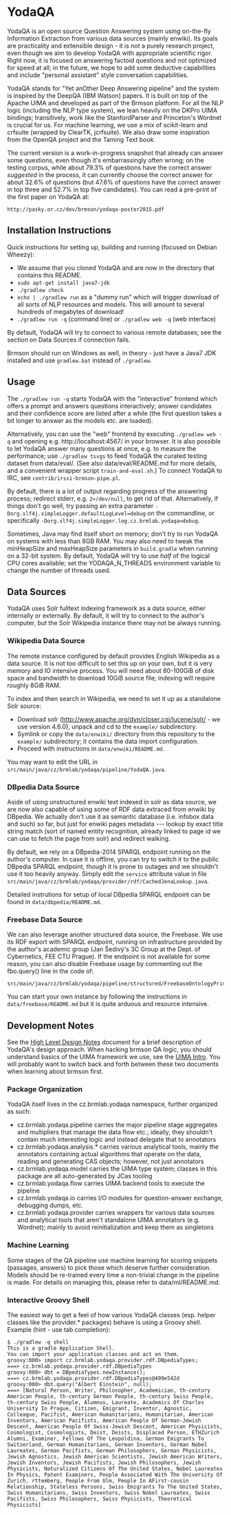 YodaQA
======

YodaQA is an open source Question Answering system using on-the-fly
Information Extraction from various data sources (mainly enwiki).
Its goals are practicality and extensible design - it is not a purely
research project, even though we aim to develop YodaQA with appropriate
scientific rigor.  Right now, it is focused on answering factoid
questions and not optimized for speed at all; in the future, we hope
to add some deductive capabilities and include "personal assistant"
style conversation capabilities.

YodaQA stands for "Yet anOther Deep Answering pipeline" and the system is
inspired by the DeepQA (IBM Watson) papers.  It is built on top of the Apache
UIMA and developed as part of the Brmson platform.  For all the NLP logic
(including the NLP type system), we lean heavily on the DKPro UIMA bindings;
transitively, work like the StanfordParser and Princeton's Wordnet is crucial
for us.  For machine learning, we use a mix of scikit-learn and crfsuite
(wrapped by ClearTK, jcrfsuite).  We also draw some inspiration from the
OpenQA project and the Taming Text book.

The current version is a work-in-progress snapshot that already can answer
some questions, even though it's embarrassingly often wrong; on the testing
corpus, while about 79.3% of questions have the correct answer *suggested*
in the process, it can currently choose the correct answer for about 32.6%
of questions (but 47.6% of questions have the correct answer in top three
and 52.7% in top five candidates).  You can read a pre-print of the first
paper on YodaQA at:

	http://pasky.or.cz/dev/brmson/yodaqa-poster2015.pdf

## Installation Instructions

Quick instructions for setting up, building and running (focused on Debian Wheezy):

  * We assume that you cloned YodaQA and are now in the directory that contains this README.
  * ``sudo apt-get install java7-jdk``
  * ``./gradlew check``
  * ``echo | ./gradlew run`` as a "dummy run" which will trigger download
    of all sorts of NLP resources and models.  This will amount to several
    hundreds of megabytes of download!
  * ``./gradlew run -q`` (command line) or ``./gradlew web -q`` (web interface)

By default, YodaQA will try to connect to various remote databases;
see the section on Data Sources if connection fails.

Brmson should run on Windows as well, in theory - just have a Java7 JDK
installed and use ``gradlew.bat`` instead of ``./gradlew``.

## Usage

The ``./gradlew run -q`` starts YodaQA with the "interactive"
frontend which offers a prompt and answers questions interactively;
answer candidates and their confidence score are listed after a while
(the first question takes a bit longer to answer as the models etc. are
loaded).

Alternatively, you can use the "web" frontend by executing
``./gradlew web -q`` and opening e.g. http://localhost:4567/ in your browser.
It is also possible to let YodaQA answer many questions at once, e.g. to
measure the performance; use ``./gradlew tsvgs`` to feed YodaQA
the curated testing dataset from data/eval/.  (See also data/eval/README.md
for more details, and a convenient wrapper script ``train-and-eval.sh``.)
To connect YodaQA to IRC, see ``contrib/irssi-brmson-pipe.pl``.

By default, there is a lot of output regarding progress of the answering
process; redirect stderr, e.g. ``2>/dev/null``, to get rid of that.
Alternatively, if things don't go well, try passing an extra parameter
``-Dorg.slf4j.simpleLogger.defaultLogLevel=debug`` on the commandline,
or specifically ``-Dorg.slf4j.simpleLogger.log.cz.brmlab.yodaqa=debug``.

Sometimes, Java may find itself short on memory; don't try to run YodaQA
on systems with less than 8GB RAM.  You may also need to tweak the
minHeapSize and maxHeapSize parameters in ``build.gradle`` when running
on a 32-bit system.  By default, YodaQA will try to use *half* of the logical
CPU cores available; set the YODAQA_N_THREADS environment variable to change
the number of threads used.

## Data Sources

YodaQA uses Solr fulltext indexing framework as a data source, either
internally or externally.  By default, it will try to connect to the
author's computer, but the Solr Wikipedia instance there may not be
always running.

### Wikipedia Data Source

The remote instance configured by default provides English Wikipedia as a data
source.  It is not too difficult to set this up on your own, but it is very
memory and IO intensive process. You will need about 80-100GiB of disk space and
bandwidth to download 10GiB source file; indexing will require roughly 8GiB RAM.

To index and then search in Wikipedia, we need to set it up as a standalone Solr
source:

  * Download solr (http://www.apache.org/dyn/closer.cgi/lucene/solr/ - we use
    version 4.6.0), unpack and cd to the ``example/`` subdirectory.
  * Symlink or copy the ``data/enwiki/`` directory from this repository to the
    ``example/`` subdirectory; it contains the data import configuration.
  * Proceed with instructions in ``data/enwiki/README.md``.

You may want to edit the URL in ``src/main/java/cz/brmlab/yodaqa/pipeline/YodaQA.java``.

### DBpedia Data Source

Aside of using unstructured enwiki text indexed in solr as data source,
we are now also capable of using some of RDF data extraced from enwiki
by DBpedia.  We actually don't use it as semantic database (i.e. infobox
data and such) so far, but just for enwiki pages metadata --- lookup by
exact title string match (sort of named entity recognition, already linked
to page id we can use to fetch the page from solr) and redirect walking.

By default, we rely on a DBpedia-2014 SPARQL endpoint running on the author's
computer.  In case it is offline, you can try to switch it to the public
DBpedia SPARQL endpoint, though it is prone to outages and we shouldn't use
it too heavily anyway.  Simply edit the ``service`` attribute value in file
``src/main/java/cz/brmlab/yodaqa/provider/rdf/CachedJenaLookup.java``.

Detailed instrutions for setup of local DBpedia SPARQL endpoint can be found
in ``data/dbpedia/README.md``.

### Freebase Data Source

We can also leverage another structured data source, the Freebase.
We use its RDF export with SPARQL endpoint, running on infrastructure
provided by the author's academic group (Jan Šedivý's 3C Group at the
Dept. of Cybernetics, FEE CTU Prague).  If the endpoint is not available
for some reason, you can also disable Freebase usage by commenting
out the fbo.query() line in the code of:

	src/main/java/cz/brmlab/yodaqa/pipeline/structured/FreebaseOntologyPrimarySearch.java

You can start your own instance by following the instructions in
``data/freebase/README.md`` but it is quite arduous and resource intensive.

## Development Notes

See the [High Level Design Notes](doc/HIGHLEVEL.md) document for
a brief description of YodaQA's design approach.  When hacking brmson
QA logic, you should understand basics of the UIMA framework we use,
see the [UIMA Intro](doc/UIMA-INTRO.md).  You will probably want to
switch back and forth between these two documents when learning about
brmson first.

### Package Organization

YodaQA itself lives in the cz.brmlab.yodaqa namespace, further organized
as such:

  * cz.brmlab.yodaqa.pipeline carries the major pipeline stage aggregates
    and multipliers that manage the data flow etc.; ideally, they shouldn't
    contain much interesting logic and instead delegate that to annotators
  * cz.brmlab.yodaqa.analysis.* carries various analytical tools, mainly
    the annotators containing actual algorithms that operate on the data,
    reading and generating CAS objects; however, not just annotators
  * cz.brmlab.yodaqa.model carries the UIMA type system; classes in this
    package are all auto-generated by JCas tooling
  * cz.brmlab.yodaqa.flow carries UIMA backend tools to execute the pipeline
  * cz.brmlab.yodaqa.io carries I/O modules for question-answer exchange,
    debugging dumps, etc.
  * cz.brmlab.yodaqa.provider carries wrappers for various data sources
    and analytical tools that aren't standalone UIMA annotators (e.g.
    Wordnet); mainly to avoid reinitialization and keep them as singletons

### Machine Learning

Some stages of the QA pipeline use machine learning for scoring snippets
(passages, answers) to pick those which deserve further consideration.
Models should be re-trained every time a non-trivial change in the
pipeline is made.  For details on managing this, please refer to
data/ml/README.md.

### Interactive Groovy Shell

The easiest way to get a feel of how various YodaQA classes (esp. helper
classes like the provider.* packages) behave is using a Groovy shell.
Example (hint - use tab completion):

	$ ./gradlew -q shell
	This is a gradle Application Shell.
	You can import your application classes and act on them.
	groovy:000> import cz.brmlab.yodaqa.provider.rdf.DBpediaTypes;
	===> cz.brmlab.yodaqa.provider.rdf.DBpediaTypes
	groovy:000> dbt = DBpediaTypes.newInstance();
	===> cz.brmlab.yodaqa.provider.rdf.DBpediaTypes@499e542d
	groovy:000> dbt.query("Albert Einstein", null);
	===> [Natural Person, Writer, Philosopher, Academician, th-century American People, th-century German People, th-century Swiss People, th-century Swiss People, Alumnus, Laureate, Academics Of Charles University In Prague, Citizen, Emigrant, Inventor, Agnostic, Colleague, Pacifist, American Humanitarians, Humanitarian, American Inventors, American Pacifists, American People Of German-Jewish Descent, American People Of Swiss-Jewish Descent, American Physicists, Cosmologist, Cosmologists, Deist, Deists, Displaced Person, ETHZurich Alumni, Examiner, Fellows Of The Leopoldina, German Emigrants To Switzerland, German Humanitarians, German Inventors, German Nobel Laureates, German Pacifists, German Philosophers, German Physicists, Jewish Agnostics, Jewish American Scientists, Jewish American Writers, Jewish Inventors, Jewish Pacifists, Jewish Philosophers, Jewish Physicists, Naturalized Citizens Of The United States, Nobel Laureates In Physics, Patent Examiners, People Associated With The University Of Zurich, rttemberg, People From Ulm, People In AFirst-cousin Relationship, Stateless Persons, Swiss Emigrants To The United States, Swiss Humanitarians, Swiss Inventors, Swiss Nobel Laureates, Swiss Pacifists, Swiss Philosophers, Swiss Physicists, Theoretical Physicists]
